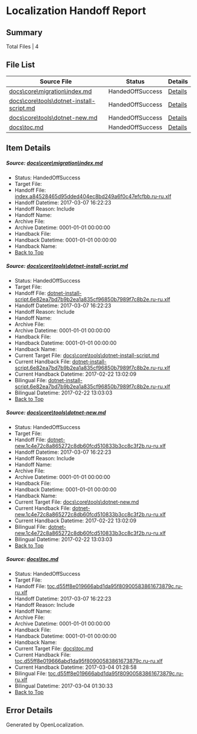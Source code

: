 # <a name='report-top'></a> Localization Handoff Report

## Summary
 Total Files | 4

## File List
 Source File | Status | Details 
 ----------- | ------ | ------- 
 [docs\core\migration\index.md](https://github.com/dotnet/docs/blob/99254f84873003496ee00214d55ff908f9fd47d3/docs/core/migration/index.md) | HandedOffSuccess | [Details](#e0118be0a40a2769fd23ebf29d2c76720fb9ad1448)
 [docs\core\tools\dotnet-install-script.md](https://github.com/dotnet/docs/blob/99254f84873003496ee00214d55ff908f9fd47d3/docs/core/tools/dotnet-install-script.md) | HandedOffSuccess | [Details](#6301fb61be27d7dac6ead57159c0d9461b3eacb573)
 [docs\core\tools\dotnet-new.md](https://github.com/dotnet/docs/blob/99254f84873003496ee00214d55ff908f9fd47d3/docs/core/tools/dotnet-new.md) | HandedOffSuccess | [Details](#f0df2efe732912abbdb2d63e918b7ee1a4178b0777)
 [docs\toc.md](https://github.com/dotnet/docs/blob/99254f84873003496ee00214d55ff908f9fd47d3/docs/toc.md) | HandedOffSuccess | [Details](#ceb59a1776dcc76ea5228c542d5e5673954d38703449)

## Item Details
##### <a name='e0118be0a40a2769fd23ebf29d2c76720fb9ad1448'></a> Source: [docs\core\migration\index.md](https://github.com/dotnet/docs/blob/99254f84873003496ee00214d55ff908f9fd47d3/docs/core/migration/index.md)
* Status: HandedOffSuccess
* Target File: 
* Handoff File: [index.a84528465d95dded404ec8bd249a6f0c47efcfbb.ru-ru.xlf](https://github.com/dotnet/docs.handoff/blob/d026e40ec48f86d22030af88a315d213d7e48473/ol-handoff/dotnet/docs.ru-ru/master/dotnet-core/index.a84528465d95dded404ec8bd249a6f0c47efcfbb.ru-ru.xlf)
* Handoff Datetime: 2017-03-07 16:22:23
* Handoff Reason: Include
* Handoff Name: 
* Archive File: 
* Archive Datetime: 0001-01-01 00:00:00
* Handback File: 
* Handback Datetime: 0001-01-01 00:00:00
* Handback Name: 
* [Back to Top](#report-top)

##### <a name='6301fb61be27d7dac6ead57159c0d9461b3eacb573'></a> Source: [docs\core\tools\dotnet-install-script.md](https://github.com/dotnet/docs/blob/99254f84873003496ee00214d55ff908f9fd47d3/docs/core/tools/dotnet-install-script.md)
* Status: HandedOffSuccess
* Target File: 
* Handoff File: [dotnet-install-script.6e82ea7bd7b9b2ea1a835cf96850b7989f7c8b2e.ru-ru.xlf](https://github.com/dotnet/docs.handoff/blob/d026e40ec48f86d22030af88a315d213d7e48473/ol-handoff/dotnet/docs.ru-ru/master/dotnet-core/dotnet-install-script.6e82ea7bd7b9b2ea1a835cf96850b7989f7c8b2e.ru-ru.xlf)
* Handoff Datetime: 2017-03-07 16:22:23
* Handoff Reason: Include
* Handoff Name: 
* Archive File: 
* Archive Datetime: 0001-01-01 00:00:00
* Handback File: 
* Handback Datetime: 0001-01-01 00:00:00
* Handback Name: 
* Current Target File: [docs\core\tools\dotnet-install-script.md](https://github.com/dotnet/docs.ru-ru/blob/04fdad337cac89df4b103891be9c1a1a5a5d199a/docs/core/tools/dotnet-install-script.md)
* Current Handback File: [dotnet-install-script.6e82ea7bd7b9b2ea1a835cf96850b7989f7c8b2e.ru-ru.xlf](https://github.com/dotnet/docs.handback/blob/17fc108846f637f583d1eeeef2df589eb5869208/ol-handback/dotnet/docs.ru-ru/master/dotnet-core/dotnet-install-script.6e82ea7bd7b9b2ea1a835cf96850b7989f7c8b2e.ru-ru.xlf)
* Current Handback Datetime: 2017-02-22 13:02:09
* Bilingual File: [dotnet-install-script.6e82ea7bd7b9b2ea1a835cf96850b7989f7c8b2e.ru-ru.xlf](https://github.com/dotnet/docs.handback/blob/17fc108846f637f583d1eeeef2df589eb5869208/ol-handback/dotnet/docs.ru-ru/master/dotnet-core/dotnet-install-script.6e82ea7bd7b9b2ea1a835cf96850b7989f7c8b2e.ru-ru.xlf)
* Bilingual Datetime: 2017-02-22 13:03:03
* [Back to Top](#report-top)

##### <a name='f0df2efe732912abbdb2d63e918b7ee1a4178b0777'></a> Source: [docs\core\tools\dotnet-new.md](https://github.com/dotnet/docs/blob/99254f84873003496ee00214d55ff908f9fd47d3/docs/core/tools/dotnet-new.md)
* Status: HandedOffSuccess
* Target File: 
* Handoff File: [dotnet-new.1c4e72c8a865272c8db60fcd510833b3cc8c3f2b.ru-ru.xlf](https://github.com/dotnet/docs.handoff/blob/d026e40ec48f86d22030af88a315d213d7e48473/ol-handoff/dotnet/docs.ru-ru/master/dotnet-core/dotnet-new.1c4e72c8a865272c8db60fcd510833b3cc8c3f2b.ru-ru.xlf)
* Handoff Datetime: 2017-03-07 16:22:23
* Handoff Reason: Include
* Handoff Name: 
* Archive File: 
* Archive Datetime: 0001-01-01 00:00:00
* Handback File: 
* Handback Datetime: 0001-01-01 00:00:00
* Handback Name: 
* Current Target File: [docs\core\tools\dotnet-new.md](https://github.com/dotnet/docs.ru-ru/blob/04fdad337cac89df4b103891be9c1a1a5a5d199a/docs/core/tools/dotnet-new.md)
* Current Handback File: [dotnet-new.1c4e72c8a865272c8db60fcd510833b3cc8c3f2b.ru-ru.xlf](https://github.com/dotnet/docs.handback/blob/17fc108846f637f583d1eeeef2df589eb5869208/ol-handback/dotnet/docs.ru-ru/master/dotnet-core/dotnet-new.1c4e72c8a865272c8db60fcd510833b3cc8c3f2b.ru-ru.xlf)
* Current Handback Datetime: 2017-02-22 13:02:09
* Bilingual File: [dotnet-new.1c4e72c8a865272c8db60fcd510833b3cc8c3f2b.ru-ru.xlf](https://github.com/dotnet/docs.handback/blob/17fc108846f637f583d1eeeef2df589eb5869208/ol-handback/dotnet/docs.ru-ru/master/dotnet-core/dotnet-new.1c4e72c8a865272c8db60fcd510833b3cc8c3f2b.ru-ru.xlf)
* Bilingual Datetime: 2017-02-22 13:03:03
* [Back to Top](#report-top)

##### <a name='ceb59a1776dcc76ea5228c542d5e5673954d38703449'></a> Source: [docs\toc.md](https://github.com/dotnet/docs/blob/99254f84873003496ee00214d55ff908f9fd47d3/docs/toc.md)
* Status: HandedOffSuccess
* Target File: 
* Handoff File: [toc.d55ff8e019666abd1da95f80900583861673879c.ru-ru.xlf](https://github.com/dotnet/docs.handoff/blob/d026e40ec48f86d22030af88a315d213d7e48473/ol-handoff/dotnet/docs.ru-ru/master/dotnet-core/toc.d55ff8e019666abd1da95f80900583861673879c.ru-ru.xlf)
* Handoff Datetime: 2017-03-07 16:22:23
* Handoff Reason: Include
* Handoff Name: 
* Archive File: 
* Archive Datetime: 0001-01-01 00:00:00
* Handback File: 
* Handback Datetime: 0001-01-01 00:00:00
* Handback Name: 
* Current Target File: [docs\toc.md](https://github.com/dotnet/docs.ru-ru/blob/4d2522075477786c29489265d8a1111b9b1d16db/docs/toc.md)
* Current Handback File: [toc.d55ff8e019666abd1da95f80900583861673879c.ru-ru.xlf](https://github.com/dotnet/docs.handback/blob/9ccab8381483da79c90ed8d00d81386db66edfb1/ol-handback/dotnet/docs.ru-ru/master/dotnet-core/toc.d55ff8e019666abd1da95f80900583861673879c.ru-ru.xlf)
* Current Handback Datetime: 2017-03-04 01:28:58
* Bilingual File: [toc.d55ff8e019666abd1da95f80900583861673879c.ru-ru.xlf](https://github.com/dotnet/docs.handback/blob/9ccab8381483da79c90ed8d00d81386db66edfb1/ol-handback/dotnet/docs.ru-ru/master/dotnet-core/toc.d55ff8e019666abd1da95f80900583861673879c.ru-ru.xlf)
* Bilingual Datetime: 2017-03-04 01:30:33
* [Back to Top](#report-top)


## Error Details

Generated by OpenLocalization.
